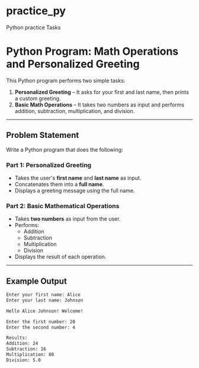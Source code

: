 # practice_py
Python practice Tasks
# Python Program: Math Operations and Personalized Greeting

This Python program performs two simple tasks:

1. **Personalized Greeting** – It asks for your first and last name, then prints a custom greeting.
2. **Basic Math Operations** – It takes two numbers as input and performs addition, subtraction, multiplication, and division.

---

## Problem Statement

Write a Python program that does the following:

### Part 1: Personalized Greeting

- Takes the user's **first name** and **last name** as input.
- Concatenates them into a **full name**.
- Displays a greeting message using the full name.

### Part 2: Basic Mathematical Operations

- Takes **two numbers** as input from the user.
- Performs:
  - Addition
  - Subtraction
  - Multiplication
  - Division
- Displays the result of each operation.

---

## Example Output

```bash
Enter your first name: Alice
Enter your last name: Johnson

Hello Alice Johnson! Welcome!

Enter the first number: 20
Enter the second number: 4

Results:
Addition: 24
Subtraction: 16
Multiplication: 80
Division: 5.0
